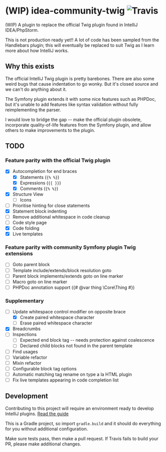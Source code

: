 # (WIP) idea-community-twig ![Travis](https://api.travis-ci.org/fiskie/idea-community-twig.svg?branch=master)

(WIP) A plugin to replace the official Twig plugin found in IntelliJ IDEA/PhpStorm.

This is not production ready yet!! A lot of code has been sampled from the Handlebars plugin; this will eventually be replaced to suit Twig as I learn more about how IntelliJ works. 

## Why this exists

The official IntelliJ Twig plugin is pretty barebones. There are also some weird bugs that cause indentation to go wonky. But it's closed source and we can't do anything about it.

The Symfony plugin extends it with some nice features such as PHPDoc, but it's unable to add features like syntax validation without fully reimplementing the parser.

I would love to bridge the gap -- make the official plugin obsolete, incorporate quality-of-life features from the Symfony plugin, and allow others to make improvements to the plugin. 

## TODO

### Feature parity with the official Twig plugin

- [x] Autocompletion for end braces
    - [x] Statements (`{% %}`)
    - [x] Expressions (`{{ }}`)
    - [x] Comments (`{% %}`)
- [x] Structure View
    - [ ] Icons
- [ ] Prioritise hinting for close statements
- [x] Statement block indenting
- [ ] Remove additional whitespace in code cleanup
- [ ] Code style page
- [x] Code folding
- [x] Live templates

### Feature parity with community Symfony plugin Twig extensions

- [ ] Goto parent block
- [ ] Template include/extends/block resolution goto
- [ ] Parent block implements/extends goto on line marker
- [ ] Macro goto on line marker
- [ ] PHPDoc annotation support ({# @var thing \Core\Thing #})

### Supplementary

- [ ] Update whitespace control modifier on opposite brace
    - [x] Create paired whitespace character
    - [ ] Erase paired whitespace character
- [x] Breadcrumbs
- [ ] Inspections
    - [ ] Expected end block tag -- needs protection against coalescence
    - [ ] Declared child blocks not found in the parent template
- [ ] Find usages
- [ ] Variable refactor
- [ ] Mixin refactor
- [ ] Configurable block tag options
- [ ] Automatic matching tag rename on type a la HTML plugin
- [ ] Fix live templates appearing in code completion list

## Development

Contributing to this project will require an environment ready to develop IntelliJ plugins. [Read the guide](https://www.jetbrains.com/help/idea/configuring-intellij-platform-plugin-sdk.html)

This is a Gradle project, so import `gradle.build` and it should do everything for you without additional configuration. 

Make sure tests pass, then make a pull request. If Travis fails to build your PR, please make additional changes.
